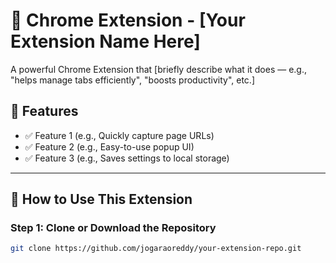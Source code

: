 # 🚀 Chrome Extension - [Your Extension Name Here]

A powerful Chrome Extension that [briefly describe what it does — e.g., "helps manage tabs efficiently", "boosts productivity", etc.]

## 📂 Features

- ✅ Feature 1 (e.g., Quickly capture page URLs)
- ✅ Feature 2 (e.g., Easy-to-use popup UI)
- ✅ Feature 3 (e.g., Saves settings to local storage)

---

## 🔧 How to Use This Extension

### Step 1: Clone or Download the Repository

```bash
git clone https://github.com/jogaraoreddy/your-extension-repo.git
